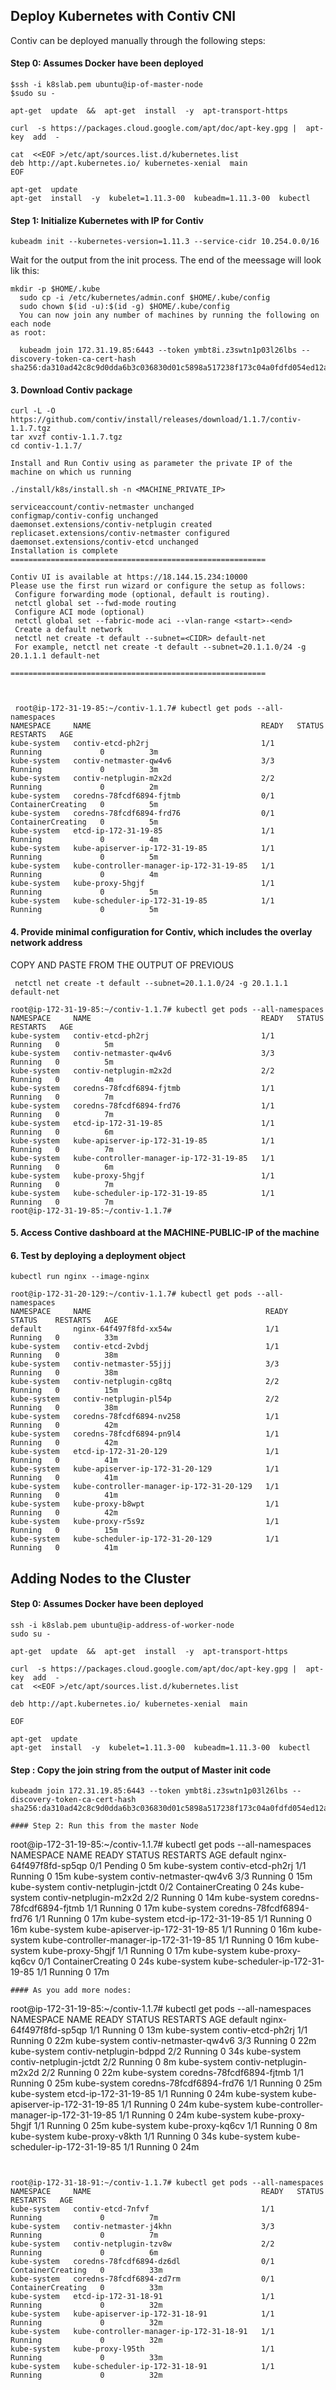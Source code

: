 ## Deploy Kubernetes with Contiv CNI

Contiv can be deployed manually through the following steps:

#### Step 0: Assumes Docker  have been deployed
```
$ssh -i k8slab.pem ubuntu@ip-of-master-node
$sudo su -

apt-get  update  &&  apt-get  install  -y  apt-transport-https

curl  -s https://packages.cloud.google.com/apt/doc/apt-key.gpg |  apt-key  add  -

cat  <<EOF >/etc/apt/sources.list.d/kubernetes.list
deb http://apt.kubernetes.io/ kubernetes-xenial  main
EOF

apt-get  update
apt-get  install  -y  kubelet=1.11.3-00  kubeadm=1.11.3-00  kubectl

```
#### Step 1: Initialize Kubernetes with IP for Contiv

```
kubeadm init --kubernetes-version=1.11.3 --service-cidr 10.254.0.0/16

```
Wait for the output from the init process. The end of the meessage  will look lik this:

```
mkdir -p $HOME/.kube
  sudo cp -i /etc/kubernetes/admin.conf $HOME/.kube/config
  sudo chown $(id -u):$(id -g) $HOME/.kube/config
  You can now join any number of machines by running the following on each node
as root:

  kubeadm join 172.31.19.85:6443 --token ymbt8i.z3swtn1p03l26lbs --discovery-token-ca-cert-hash sha256:da310ad42c8c9d0dda6b3c036830d01c5898a517238f173c04a0fdfd054ed12a

```
#### 3. Download Contiv package

```
curl -L -O https://github.com/contiv/install/releases/download/1.1.7/contiv-1.1.7.tgz
tar xvzf contiv-1.1.7.tgz 
cd contiv-1.1.7/

Install and Run Contiv using as parameter the private IP of the machine on which us running

./install/k8s/install.sh -n <MACHINE_PRIVATE_IP>

serviceaccount/contiv-netmaster unchanged
configmap/contiv-config unchanged
daemonset.extensions/contiv-netplugin created
replicaset.extensions/contiv-netmaster configured
daemonset.extensions/contiv-etcd unchanged
Installation is complete
=========================================================

Contiv UI is available at https://18.144.15.234:10000
Please use the first run wizard or configure the setup as follows:
 Configure forwarding mode (optional, default is routing).
 netctl global set --fwd-mode routing
 Configure ACI mode (optional)
 netctl global set --fabric-mode aci --vlan-range <start>-<end>
 Create a default network
 netctl net create -t default --subnet=<CIDR> default-net
 For example, netctl net create -t default --subnet=20.1.1.0/24 -g 20.1.1.1 default-net

=========================================================


 
 root@ip-172-31-19-85:~/contiv-1.1.7# kubectl get pods --all-namespaces
NAMESPACE     NAME                                      READY   STATUS              RESTARTS   AGE
kube-system   contiv-etcd-ph2rj                         1/1     Running             0          3m
kube-system   contiv-netmaster-qw4v6                    3/3     Running             0          3m
kube-system   contiv-netplugin-m2x2d                    2/2     Running             0          2m
kube-system   coredns-78fcdf6894-fjtmb                  0/1     ContainerCreating   0          5m
kube-system   coredns-78fcdf6894-frd76                  0/1     ContainerCreating   0          5m
kube-system   etcd-ip-172-31-19-85                      1/1     Running             0          4m
kube-system   kube-apiserver-ip-172-31-19-85            1/1     Running             0          5m
kube-system   kube-controller-manager-ip-172-31-19-85   1/1     Running             0          4m
kube-system   kube-proxy-5hgjf                          1/1     Running             0          5m
kube-system   kube-scheduler-ip-172-31-19-85            1/1     Running             0          5m
``` 
#### 4. Provide minimal configuration for Contiv, which includes the overlay network address
 COPY AND PASTE FROM THE OUTPUT OF PREVIOUS

```
 netctl net create -t default --subnet=20.1.1.0/24 -g 20.1.1.1 default-net

root@ip-172-31-19-85:~/contiv-1.1.7# kubectl get pods --all-namespaces
NAMESPACE     NAME                                      READY   STATUS    RESTARTS   AGE
kube-system   contiv-etcd-ph2rj                         1/1     Running   0          5m
kube-system   contiv-netmaster-qw4v6                    3/3     Running   0          5m
kube-system   contiv-netplugin-m2x2d                    2/2     Running   0          4m
kube-system   coredns-78fcdf6894-fjtmb                  1/1     Running   0          7m
kube-system   coredns-78fcdf6894-frd76                  1/1     Running   0          7m
kube-system   etcd-ip-172-31-19-85                      1/1     Running   0          6m
kube-system   kube-apiserver-ip-172-31-19-85            1/1     Running   0          7m
kube-system   kube-controller-manager-ip-172-31-19-85   1/1     Running   0          6m
kube-system   kube-proxy-5hgjf                          1/1     Running   0          7m
kube-system   kube-scheduler-ip-172-31-19-85            1/1     Running   0          7m
root@ip-172-31-19-85:~/contiv-1.1.7# 

```
#### 5. Access Contive dashboard at the MACHINE-PUBLIC-IP of the machine

#### 6. Test by deploying a deployment object
```
kubectl run nginx --image-nginx

root@ip-172-31-20-129:~/contiv-1.1.7# kubectl get pods --all-namespaces
NAMESPACE     NAME                                       READY   STATUS    RESTARTS   AGE
default       nginx-64f497f8fd-xx54w                     1/1     Running   0          33m
kube-system   contiv-etcd-2vbdj                          1/1     Running   0          38m
kube-system   contiv-netmaster-55jjj                     3/3     Running   0          38m
kube-system   contiv-netplugin-cg8tq                     2/2     Running   0          15m
kube-system   contiv-netplugin-pl54p                     2/2     Running   0          38m
kube-system   coredns-78fcdf6894-nv258                   1/1     Running   0          42m
kube-system   coredns-78fcdf6894-pn9l4                   1/1     Running   0          42m
kube-system   etcd-ip-172-31-20-129                      1/1     Running   0          41m
kube-system   kube-apiserver-ip-172-31-20-129            1/1     Running   0          41m
kube-system   kube-controller-manager-ip-172-31-20-129   1/1     Running   0          41m
kube-system   kube-proxy-b8wpt                           1/1     Running   0          42m
kube-system   kube-proxy-r5s9z                           1/1     Running   0          15m
kube-system   kube-scheduler-ip-172-31-20-129            1/1     Running   0          41m

```



## Adding Nodes to the Cluster
#### Step 0: Assumes Docker  have been deployed

```
ssh -i k8slab.pem ubuntu@ip-address-of-worker-node
sudo su -

apt-get  update  &&  apt-get  install  -y  apt-transport-https

curl  -s https://packages.cloud.google.com/apt/doc/apt-key.gpg |  apt-key  add  -
cat  <<EOF >/etc/apt/sources.list.d/kubernetes.list

deb http://apt.kubernetes.io/ kubernetes-xenial  main

EOF

apt-get  update
apt-get  install  -y  kubelet=1.11.3-00  kubeadm=1.11.3-00  kubectl

```
#### Step : Copy the join string from the output of Master init code

```
kubeadm join 172.31.19.85:6443 --token ymbt8i.z3swtn1p03l26lbs --discovery-token-ca-cert-hash sha256:da310ad42c8c9d0dda6b3c036830d01c5898a517238f173c04a0fdfd054ed12a

#### Step 2: Run this from the master Node
```
root@ip-172-31-19-85:~/contiv-1.1.7# kubectl get pods --all-namespaces
NAMESPACE     NAME                                      READY   STATUS              RESTARTS   AGE
default       nginx-64f497f8fd-sp5qp                    0/1     Pending             0          5m
kube-system   contiv-etcd-ph2rj                         1/1     Running             0          15m
kube-system   contiv-netmaster-qw4v6                    3/3     Running             0          15m
kube-system   contiv-netplugin-jctdt                    0/2     ContainerCreating   0          24s
kube-system   contiv-netplugin-m2x2d                    2/2     Running             0          14m
kube-system   coredns-78fcdf6894-fjtmb                  1/1     Running             0          17m
kube-system   coredns-78fcdf6894-frd76                  1/1     Running             0          17m
kube-system   etcd-ip-172-31-19-85                      1/1     Running             0          16m
kube-system   kube-apiserver-ip-172-31-19-85            1/1     Running             0          16m
kube-system   kube-controller-manager-ip-172-31-19-85   1/1     Running             0          16m
kube-system   kube-proxy-5hgjf                          1/1     Running             0          17m
kube-system   kube-proxy-kq6cv                          0/1     ContainerCreating   0          24s
kube-system   kube-scheduler-ip-172-31-19-85            1/1     Running             0          17m
```
#### As you add more nodes:
```
root@ip-172-31-19-85:~/contiv-1.1.7# kubectl get pods --all-namespaces
NAMESPACE     NAME                                      READY   STATUS    RESTARTS   AGE
default       nginx-64f497f8fd-sp5qp                    1/1     Running   0          13m
kube-system   contiv-etcd-ph2rj                         1/1     Running   0          22m
kube-system   contiv-netmaster-qw4v6                    3/3     Running   0          22m
kube-system   contiv-netplugin-bdppd                    2/2     Running   0          34s
kube-system   contiv-netplugin-jctdt                    2/2     Running   0          8m
kube-system   contiv-netplugin-m2x2d                    2/2     Running   0          22m
kube-system   coredns-78fcdf6894-fjtmb                  1/1     Running   0          25m
kube-system   coredns-78fcdf6894-frd76                  1/1     Running   0          25m
kube-system   etcd-ip-172-31-19-85                      1/1     Running   0          24m
kube-system   kube-apiserver-ip-172-31-19-85            1/1     Running   0          24m
kube-system   kube-controller-manager-ip-172-31-19-85   1/1     Running   0          24m
kube-system   kube-proxy-5hgjf                          1/1     Running   0          25m
kube-system   kube-proxy-kq6cv                          1/1     Running   0          8m
kube-system   kube-proxy-v8kth                          1/1     Running   0          34s
kube-system   kube-scheduler-ip-172-31-19-85            1/1     Running   0          24m

```


root@ip-172-31-18-91:~/contiv-1.1.7# kubectl get pods --all-namespaces
NAMESPACE     NAME                                      READY   STATUS              RESTARTS   AGE
kube-system   contiv-etcd-7nfvf                         1/1     Running             0          7m
kube-system   contiv-netmaster-j4khn                    3/3     Running             0          7m
kube-system   contiv-netplugin-tzv8w                    2/2     Running             0          6m
kube-system   coredns-78fcdf6894-dz6dl                  0/1     ContainerCreating   0          33m
kube-system   coredns-78fcdf6894-zd7rm                  0/1     ContainerCreating   0          33m
kube-system   etcd-ip-172-31-18-91                      1/1     Running             0          32m
kube-system   kube-apiserver-ip-172-31-18-91            1/1     Running             0          32m
kube-system   kube-controller-manager-ip-172-31-18-91   1/1     Running             0          32m
kube-system   kube-proxy-l95th                          1/1     Running             0          33m
kube-system   kube-scheduler-ip-172-31-18-91            1/1     Running             0          32m



